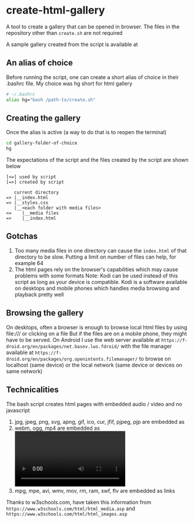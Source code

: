 # create-html-gallery
A tool to create a gallery that can be opened in browser. The files in the repository other than `create.sh` are not required

A sample gallery created from the script is available at 

## An alias of choice
Before running the script, one can create a short alias of choice in their .bashrc file. My choice was hg short for html gallery
```bash
# ~/.bashrc
alias hg="bash /path-to/create.sh"
```

## Creating the gallery
Once the alias is active (a way to do that is to reopen the terminal)
```bash
cd gallery-folder-of-choice
hg
```
The expectations of the script and the files created by the script are shown below
```
[<=] used by script
[=>] created by script

   current directory
=> |__index.html
=> |__styles.css
   |__<each folder with media files>
<=    |__media files
=>    |__index.html
```

## Gotchas
1. Too many media files in one directory can cause the `index.html` of that directory to be slow. Putting a limit on number of files can help, for example 64
2. The html pages rely on the browser's capabilities which may cause problems with some formats
Note: Kodi can be used instead of this script as long as your device is compatible.
Kodi is a software available on desktops and mobile phones which handles media browsing and playback pretty well

## Browsing the gallery
On desktops, often a browser is enough to browse local html files by using file:/// or clicking on a file
But if the files are on a mobile phone, they might have to be served. 
On Android I use 
the web server available at `https://f-droid.org/en/packages/net.basov.lws.fdroid/` with 
the file manager available at `https://f-droid.org/en/packages/org.openintents.filemanager/`
to browse on localhost (same device) or the local network (same device or devices on same network)

## Technicalities
The bash script creates html pages with embedded audio / video and no javascript
1. jpg, jpeg, png, svg, apng, gif, ico, cur, jfif, pjpeg, pjp are embedded as <img>
2. webm, ogg, mp4 are embedded as <video>
3. mpg, mpe, avi, wmv, mov, rm, ram, swf, flv are embedded as links

Thanks to w3schools.com,
have taken this information from `https://www.w3schools.com/html/html_media.asp` and `https://www.w3schools.com/html/html_images.asp`
